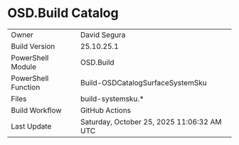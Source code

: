 ﻿# OSD.Build Catalog

| | |
|-|-|
| Owner | David Segura |
| Build Version | 25.10.25.1 |
| PowerShell Module | OSD.Build |
| PowerShell Function | Build-OSDCatalogSurfaceSystemSku |
| Files | build-systemsku.* |
| Build Workflow | GitHub Actions |
| Last Update | Saturday, October 25, 2025 11:06:32 AM UTC |
